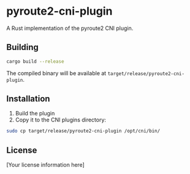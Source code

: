 # pyroute2-cni-plugin

A Rust implementation of the pyroute2 CNI plugin.

## Building

```bash
cargo build --release
```

The compiled binary will be available at `target/release/pyroute2-cni-plugin`.

## Installation

1. Build the plugin
2. Copy it to the CNI plugins directory:

```bash
sudo cp target/release/pyroute2-cni-plugin /opt/cni/bin/
```

## License

[Your license information here]